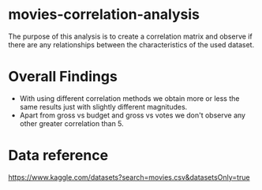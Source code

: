 # movies-correlation-analysis
The purpose of this analysis is to create a correlation matrix and observe if there are any relationships between the characteristics of the used dataset.

# Overall Findings
- With using different correlation methods we obtain more or less the same results just with slightly different magnitudes. 
- Apart from gross vs budget and gross vs votes we don't observe any other greater correlation than 5.

# Data reference
https://www.kaggle.com/datasets?search=movies.csv&datasetsOnly=true
